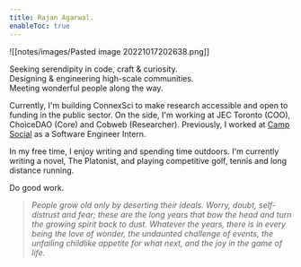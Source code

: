 ```yaml
---
title: Rajan Agarwal.
enableToc: true
---
```


![[notes/images/Pasted image 20221017202638.png]]

Seeking serendipity in code, craft & curiosity.  
Designing & engineering high-scale communities.  
Meeting wonderful people along the way.  
  
Currently, I'm building ConnexSci to make research accessible and open to funding in the public sector. On the side, I'm working at JEC Toronto (COO), ChoiceDAO (Core) and Cobweb (Researcher). Previously, I worked at [Camp Social](https://www.camp.social/) as a Software Engineer Intern.  
  
In my free time, I enjoy writing and spending time outdoors. I'm currently writing a novel, The Platonist, and playing competitive golf, tennis and long distance running.

Do good work.

> _People grow old only by deserting their ideals. Worry, doubt, self-distrust and fear; these are the long years that bow the head and turn the growing spirit back to dust.  Whatever the years, there is in every being the love of wonder, the undaunted challenge of events, the unfailing childlike appetite for what next, and the joy in the game of life._